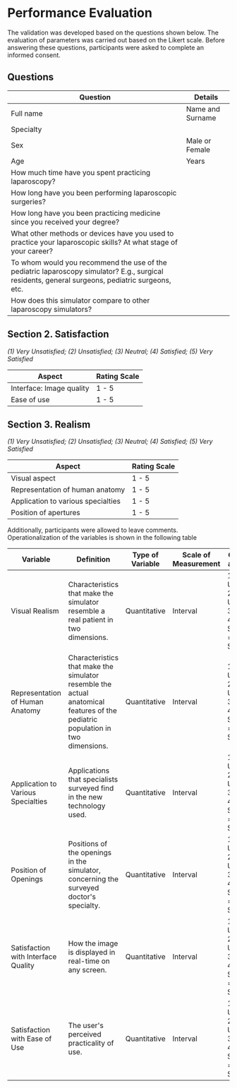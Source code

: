 # Performance Evaluation
The validation was developed based on the questions shown below. The evaluation of parameters was carried out based on the Likert scale. Before answering these questions, participants were asked to complete an informed consent.

## Questions
| Question | Details |
|---|---|
| Full name | Name and Surname |
| Specialty | |
| Sex | Male or Female |
| Age | Years |
| How much time have you spent practicing laparoscopy? | |
| How long have you been performing laparoscopic surgeries? | |
| How long have you been practicing medicine since you received your degree? | |
| What other methods or devices have you used to practice your laparoscopic skills? At what stage of your career? | |
| To whom would you recommend the use of the pediatric laparoscopy simulator? E.g., surgical residents, general surgeons, pediatric surgeons, etc. | |
| How does this simulator compare to other laparoscopy simulators? | |

## Section 2. Satisfaction
*(1) Very Unsatisfied; (2) Unsatisfied; (3) Neutral; (4) Satisfied; (5) Very Satisfied*

| Aspect | Rating Scale |
|---|---|
| Interface: Image quality | 1 - 5 |
| Ease of use | 1 - 5 |

## Section 3. Realism
*(1) Very Unsatisfied; (2) Unsatisfied; (3) Neutral; (4) Satisfied; (5) Very Satisfied*

| Aspect | Rating Scale |
|---|---|
| Visual aspect | 1 - 5 |
| Representation of human anatomy | 1 - 5 |
| Application to various specialties | 1 - 5 |
| Position of apertures | 1 - 5 |
Additionally, participants were allowed to leave comments. Operationalization of the variables is shown in the following table

| Variable | Definition | Type of Variable | Scale of Measurement | Categories and Values | Means of Verification |
|---|---|---|---|---|---|
| Visual Realism | Characteristics that make the simulator resemble a real patient in two dimensions. | Quantitative | Interval | 1 = Very Unsatisfied, 2 = Unsatisfied, 3 = Neutral, 4 = Satisfied, 5 = Very Satisfied | Questionnaire on Realism Perception for Laparoscopic Simulators |
| Representation of Human Anatomy | Characteristics that make the simulator resemble the actual anatomical features of the pediatric population in two dimensions. | Quantitative | Interval | 1 = Very Unsatisfied, 2 = Unsatisfied, 3 = Neutral, 4 = Satisfied, 5 = Very Satisfied | Questionnaire on Realism Perception for Laparoscopic Simulators |
| Application to Various Specialties | Applications that specialists surveyed find in the new technology used. | Quantitative | Interval | 1 = Very Unsatisfied, 2 = Unsatisfied, 3 = Neutral, 4 = Satisfied, 5 = Very Satisfied | Questionnaire on Realism Perception for Laparoscopic Simulators |
| Position of Openings | Positions of the openings in the simulator, concerning the surveyed doctor's specialty. | Quantitative | Interval | 1 = Very Unsatisfied, 2 = Unsatisfied, 3 = Neutral, 4 = Satisfied, 5 = Very Satisfied | Questionnaire on Realism Perception for Laparoscopic Simulators |
| Satisfaction with Interface Quality | How the image is displayed in real-time on any screen. | Quantitative | Interval | 1 = Very Unsatisfied, 2 = Unsatisfied, 3 = Neutral, 4 = Satisfied, 5 = Very Satisfied | Questionnaire on Satisfaction Level for Laparoscopic Simulators |
| Satisfaction with Ease of Use | The user's perceived practicality of use. | Quantitative | Interval | 1 = Very Unsatisfied, 2 = Unsatisfied, 3 = Neutral, 4 = Satisfied, 5 = Very Satisfied | Questionnaire on Satisfaction Level for Laparoscopic Simulators |



